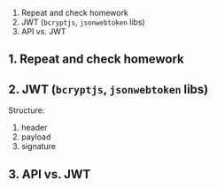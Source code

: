 1. Repeat and check homework
2. JWT (`bcryptjs`, `jsonwebtoken` libs)
3. API vs. JWT


## 1. Repeat and check homework

## 2. JWT (`bcryptjs`, `jsonwebtoken` libs)

Structure: 
1. header
2. payload
3. signature

## 3. API vs. JWT


